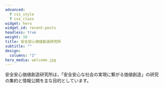 ```yaml
---
advanced:
  ? css_style
  ? css_class
widget: hero
widget_id: recent-posts
headless: true
weight: 10
title: 安全安心価値創造研究所
subtitle: ""
design:
  columns: "1"
hero_media: welcome.jpg
---
```

安全安心価値創造研究所は，「安全安心な社会の実現に繋がる価値創造」の研究の集約と情報公開を主な目的としています。